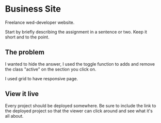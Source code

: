 # Business Site

Freelance wed-developer website. 

Start by briefly describing the assignment in a sentence or two. Keep it short and to the point.

## The problem
I wanted to hide the answer, I used the toggle function to adds and remove the class "active" on the section you click on.

I used grid to have responsive page. 

## View it live
Every project should be deployed somewhere. Be sure to include the link to the deployed project so that the viewer can click around and see what it's all about.
